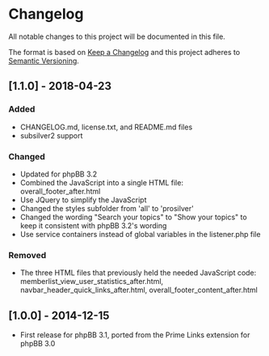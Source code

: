 # Changelog
All notable changes to this project will be documented in this file.

The format is based on [Keep a Changelog](http://keepachangelog.com/en/1.0.0/)
and this project adheres to [Semantic Versioning](http://semver.org/spec/v2.0.0.html).

## [1.1.0] - 2018-04-23
### Added
- CHANGELOG.md, license.txt, and README.md files
- subsilver2 support

### Changed
- Updated for phpBB 3.2
- Combined the JavaScript into a single HTML file: overall_footer_after.html
- Use JQuery to simplify the JavaScript
- Changed the styles subfolder from 'all' to 'prosilver'
- Changed the wording "Search your topics" to "Show your topics" to keep it consistent with phpBB 3.2's wording
- Use service containers instead of global variables in the listener.php file

### Removed
- The three HTML files that previously held the needed JavaScript code: memberlist_view_user_statistics_after.html, navbar_header_quick_links_after.html, overall_footer_content_after.html

## [1.0.0] - 2014-12-15
- First release for phpBB 3.1, ported from the Prime Links extension for phpBB 3.0